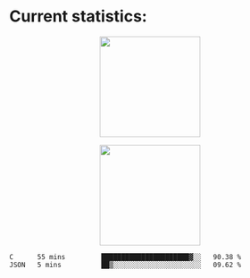 
  # Current statistics:


<p align="center">
  <img height="180em" align="center" src="https://github-readme-stats.vercel.app/api?username=KZvilla&show_icons=true&hide_border=true&count_private=true&include_all_commits=true&theme=blue-green" /> 
</p>
<p align="center">
  <img height="180em"src="https://github-readme-stats.vercel.app/api/top-langs/?username=kzvilla" />
</p>

<p align="center">
</p>

<!--START_SECTION:waka-->

```text
C      55 mins         ██████████████████████▓░░   90.38 %
JSON   5 mins          ██▒░░░░░░░░░░░░░░░░░░░░░░   09.62 %
```

<!--END_SECTION:waka-->
